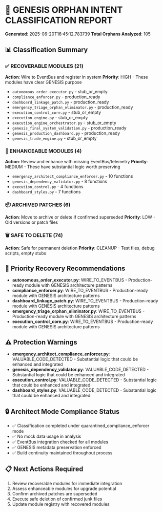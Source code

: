 
# 🧠 GENESIS ORPHAN INTENT CLASSIFICATION REPORT

**Generated**: 2025-06-20T16:45:12.783739
**Total Orphans Analyzed**: 105

## 📊 Classification Summary

### ✅ RECOVERABLE MODULES (21)
**Action**: Wire to EventBus and register in system
**Priority**: HIGH - These modules have clear GENESIS purpose
- `autonomous_order_executor.py` - stub_or_empty
- `compliance_enforcer.py` - production_ready
- `dashboard_linkage_patch.py` - production_ready
- `emergency_triage_orphan_eliminator.py` - production_ready
- `execution_control_core.py` - stub_or_empty
- `execution_engine.py` - stub_or_empty
- `execution_engine_orchestrator.py` - stub_or_empty
- `genesis_final_system_validation.py` - production_ready
- `genesis_production_dashboard.py` - production_ready
- `genesis_trade_engine.py` - stub_or_empty

### 🔧 ENHANCEABLE MODULES (4)
**Action**: Review and enhance with missing EventBus/telemetry
**Priority**: MEDIUM - These have substantial logic worth preserving
- `emergency_architect_compliance_enforcer.py` - 10 functions
- `genesis_dependency_validator.py` - 8 functions
- `execution_control.py` - 4 functions
- `dashboard_styles.py` - 7 functions

### 📦 ARCHIVED PATCHES (6)
**Action**: Move to archive or delete if confirmed superseded
**Priority**: LOW - Old versions or patch files

### 🗑️ SAFE TO DELETE (74)
**Action**: Safe for permanent deletion
**Priority**: CLEANUP - Test files, debug scripts, empty stubs

## 🎯 Priority Recovery Recommendations

- **autonomous_order_executor.py**: WIRE_TO_EVENTBUS - Production-ready module with GENESIS architecture patterns
- **compliance_enforcer.py**: WIRE_TO_EVENTBUS - Production-ready module with GENESIS architecture patterns
- **dashboard_linkage_patch.py**: WIRE_TO_EVENTBUS - Production-ready module with GENESIS architecture patterns
- **emergency_triage_orphan_eliminator.py**: WIRE_TO_EVENTBUS - Production-ready module with GENESIS architecture patterns
- **execution_control_core.py**: WIRE_TO_EVENTBUS - Production-ready module with GENESIS architecture patterns

## ⚠️ Protection Warnings

- **emergency_architect_compliance_enforcer.py**: VALUABLE_CODE_DETECTED - Substantial logic that could be enhanced and integrated
- **genesis_dependency_validator.py**: VALUABLE_CODE_DETECTED - Substantial logic that could be enhanced and integrated
- **execution_control.py**: VALUABLE_CODE_DETECTED - Substantial logic that could be enhanced and integrated
- **dashboard_styles.py**: VALUABLE_CODE_DETECTED - Substantial logic that could be enhanced and integrated

## 🔒 Architect Mode Compliance Status
- ✅ Classification completed under quarantined_compliance_enforcer mode
- ✅ No mock data usage in analysis
- ✅ EventBus integration checked for all modules
- ✅ GENESIS metadata preservation enforced
- ✅ Build continuity maintained throughout process

## 📋 Next Actions Required
1. Review recoverable modules for immediate integration
2. Assess enhanceable modules for upgrade potential  
3. Confirm archived patches are superseded
4. Execute safe deletion of confirmed junk files
5. Update module registry with recovered modules
